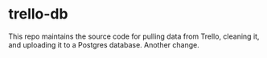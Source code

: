 # trello-db
This repo maintains the source code for pulling data from Trello, cleaning it, and uploading it to a Postgres database. Another change.
